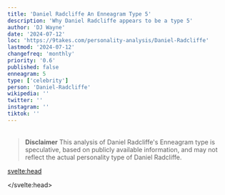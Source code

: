 ```yaml
---
title: 'Daniel Radcliffe An Enneagram Type 5'
description: 'Why Daniel Radcliffe appears to be a type 5'
author: 'DJ Wayne'
date: '2024-07-12'
loc: 'https://9takes.com/personality-analysis/Daniel-Radcliffe'
lastmod: '2024-07-12'
changefreq: 'monthly'
priority: '0.6'
published: false
enneagram: 5
type: ['celebrity']
person: 'Daniel-Radcliffe'
wikipedia: ''
twitter: ''
instagram: ''
tiktok: ''
---
```


<!--
    childhood and upbringing
    first big success
    style habits and quirks that relate to their personality type
    stressful moments in their life and how they handled them
    comfort- moments in their life where they are doing well and killing it
-->
<!-- // keywords:  -->

<script>
	// import  PopCard  from "$lib/components/atoms/PopCard.svelte";
import BlogPurpose from '$lib/components/blog/BlogPurpose.svelte'
</script>

<div
	style="display: flex;
    justify-content: center;
    margin: 1rem 0;
	"
>
	<!-- <PopCard
		image={`/types/5s/${'Daniel-Radcliffe'}.webp`}
		enneagramType={5}
		showIcon={false}
		displayText="Daniel Radcliffe"
		subtext=""
	/> -->
</div>

> **Disclaimer** This analysis of Daniel Radcliffe's Enneagram type is speculative, based on publicly available information, and may not reflect the actual personality type of Daniel Radcliffe.

<p class="firstLetter"></p>

<svelte:head>

<script type="application/ld+json">

</script>

</svelte:head>

<style lang="scss"></style>
